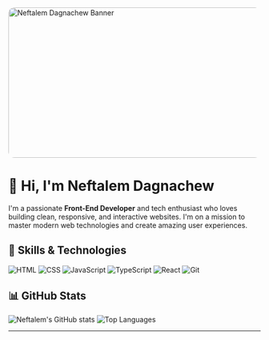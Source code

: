 <img src="https://sdmntprukwest.oaiusercontent.com/files/00000000-2414-6243-883e-8062a4e9e0aa/raw?se=2025-05-05T18%3A15%3A16Z&sp=r&sv=2024-08-04&sr=b&scid=4378172e-0495-5e70-b982-c7d16911f3a3&skoid=54ae6e2b-352e-4235-bc96-afa2512cc978&sktid=a48cca56-e6da-484e-a814-9c849652bcb3&skt=2025-05-05T05%3A21%3A43Z&ske=2025-05-06T05%3A21%3A43Z&sks=b&skv=2024-08-04&sig=/87azWXJEMzIIunQeziNXSdp9iA9hNwFUjR/vVfS4jQ%3D" alt="Neftalem Dagnachew Banner"  style="width:500%; height:300px; object-fit:cover; border-radius:12px;" />

# 👋 Hi, I'm Neftalem Dagnachew

I'm a passionate **Front-End Developer** and tech enthusiast who loves building clean, responsive, and interactive websites. I'm on a mission to master modern web technologies and create amazing user experiences.

## 🚀 Skills & Technologies

![HTML](https://img.shields.io/badge/-HTML5-E34F26?logo=html5&logoColor=fff&style=for-the-badge)
![CSS](https://img.shields.io/badge/-CSS3-1572B6?logo=css3&logoColor=fff&style=for-the-badge)
![JavaScript](https://img.shields.io/badge/-JavaScript-F7DF1E?logo=javascript&logoColor=000&style=for-the-badge)
![TypeScript](https://img.shields.io/badge/-TypeScript-3178C6?logo=typescript&logoColor=fff&style=for-the-badge)
![React](https://img.shields.io/badge/-React-61DAFB?logo=react&logoColor=000&style=for-the-badge)
![Git](https://img.shields.io/badge/-Git-F05032?logo=git&logoColor=fff&style=for-the-badge)

## 📊 GitHub Stats

![Neftalem's GitHub stats](https://github-readme-stats.vercel.app/api?username=Neftalem&show_icons=true&theme=radical)
![Top Languages](https://github-readme-stats.vercel.app/api/top-langs/?username=Neftalem&layout=compact&theme=radical)

---
